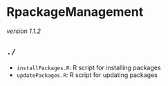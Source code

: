 # RpackageManagement

*version 1.1.2*

## `./`

* `installPackages.R`: R script for installing packages
* `updatePackages.R`: R script for updating packages

